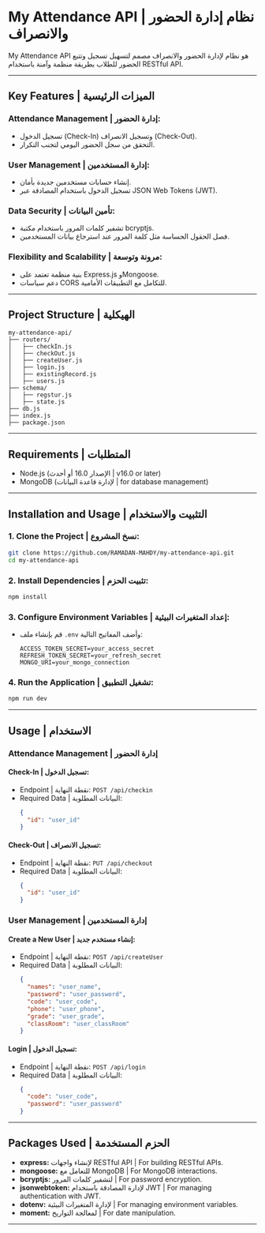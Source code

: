# My Attendance API | نظام إدارة الحضور والانصراف

My Attendance API هو نظام لإدارة الحضور والانصراف مصمم لتسهيل تسجيل وتتبع الحضور للطلاب بطريقة منظمة وآمنة باستخدام RESTful API.

---

## Key Features | الميزات الرئيسية

### Attendance Management | إدارة الحضور:
- تسجيل الدخول (Check-In) وتسجيل الانصراف (Check-Out).
- التحقق من سجل الحضور اليومي لتجنب التكرار.

### User Management | إدارة المستخدمين:
- إنشاء حسابات مستخدمين جديدة بأمان.
- تسجيل الدخول باستخدام المصادقة عبر JSON Web Tokens (JWT).

### Data Security | تأمين البيانات:
- تشفير كلمات المرور باستخدام مكتبة bcryptjs.
- فصل الحقول الحساسة مثل كلمة المرور عند استرجاع بيانات المستخدمين.

### Flexibility and Scalability | مرونة وتوسعة:
- بنية منظمة تعتمد على Express.js وMongoose.
- دعم سياسات CORS للتكامل مع التطبيقات الأمامية.

---

## Project Structure | الهيكلية

```
my-attendance-api/
├── routers/
│   ├── checkIn.js
│   ├── checkOut.js
│   ├── createUser.js
│   ├── login.js
│   ├── existingRecord.js
│   ├── users.js
├── schema/
│   ├── regstur.js
│   ├── state.js
├── db.js
├── index.js
├── package.json
```

---

## Requirements | المتطلبات

- Node.js (الإصدار 16.0 أو أحدث | v16.0 or later)
- MongoDB (لإدارة قاعدة البيانات | for database management)

---

## Installation and Usage | التثبيت والاستخدام

### 1. Clone the Project | نسخ المشروع:
```bash
git clone https://github.com/RAMADAN-MAHDY/my-attendance-api.git
cd my-attendance-api
```

### 2. Install Dependencies | تثبيت الحزم:
```bash
npm install
```

### 3. Configure Environment Variables | إعداد المتغيرات البيئية:
- قم بإنشاء ملف `.env` وأضف المفاتيح التالية:
  ```
  ACCESS_TOKEN_SECRET=your_access_secret
  REFRESH_TOKEN_SECRET=your_refresh_secret
  MONGO_URI=your_mongo_connection
  ```

### 4. Run the Application | تشغيل التطبيق:
```bash
npm run dev
```

---

## Usage | الاستخدام

### Attendance Management | إدارة الحضور

#### Check-In | تسجيل الدخول:
- Endpoint | نقطة النهاية: `POST /api/checkin`
- Required Data | البيانات المطلوبة:
  ```json
  {
    "id": "user_id"
  }
  ```

#### Check-Out | تسجيل الانصراف:
- Endpoint | نقطة النهاية: `PUT /api/checkout`
- Required Data | البيانات المطلوبة:
  ```json
  {
    "id": "user_id"
  }
  ```

### User Management | إدارة المستخدمين

#### Create a New User | إنشاء مستخدم جديد:
- Endpoint | نقطة النهاية: `POST /api/createUser`
- Required Data | البيانات المطلوبة:
  ```json
  {
    "names": "user_name",
    "password": "user_password",
    "code": "user_code",
    "phone": "user_phone",
    "grade": "user_grade",
    "classRoom": "user_classRoom"
  }
  ```

#### Login | تسجيل الدخول:
- Endpoint | نقطة النهاية: `POST /api/login`
- Required Data | البيانات المطلوبة:
  ```json
  {
    "code": "user_code",
    "password": "user_password"
  }
  ```

---

## Packages Used | الحزم المستخدمة

- **express:** لإنشاء واجهات RESTful API | For building RESTful APIs.
- **mongoose:** للتعامل مع MongoDB | For MongoDB interactions.
- **bcryptjs:** لتشفير كلمات المرور | For password encryption.
- **jsonwebtoken:** لإدارة المصادقة باستخدام JWT | For managing authentication with JWT.
- **dotenv:** لإدارة المتغيرات البيئية | For managing environment variables.
- **moment:** لمعالجة التواريخ | For date manipulation.

---
````




